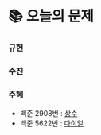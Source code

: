 # 📚 오늘의 문제
### 규현

### 수진

### 주혜
- 백준 2908번 : [상수](https://www.acmicpc.net/problem/2908)
- 백준 5622번 : [다이얼](https://www.acmicpc.net/problem/5622)
